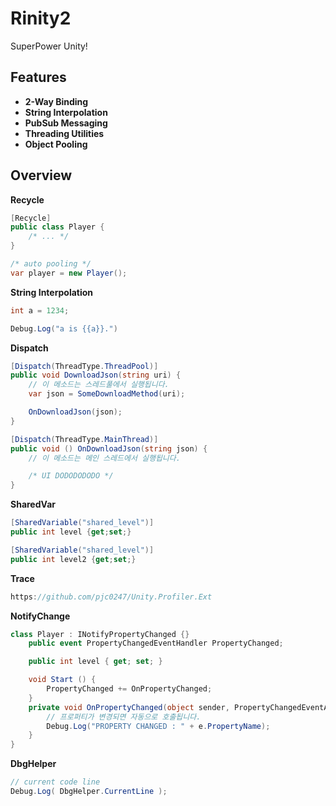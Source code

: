 Rinity2
====
SuperPower Unity!

Features
----
* __2-Way Binding__
* __String Interpolation__
* __PubSub Messaging__
* __Threading Utilities__
* __Object Pooling__

Overview
----
__Recycle__
```cs
[Recycle]
public class Player {
    /* ... */
}

/* auto pooling */
var player = new Player();
```

__String Interpolation__
```cs
int a = 1234;

Debug.Log("a is {{a}}.")
```

__Dispatch__
```cs
[Dispatch(ThreadType.ThreadPool)]
public void DownloadJson(string uri) {
    // 이 메소드는 스레드풀에서 실행됩니다.
    var json = SomeDownloadMethod(uri);

    OnDownloadJson(json);
}

[Dispatch(ThreadType.MainThread)]
public void () OnDownloadJson(string json) {
    // 이 메소드는 메인 스레드에서 실행됩니다.

    /* UI DODODODODO */
}
```

__SharedVar__
```cs
[SharedVariable("shared_level")]
public int level {get;set;}

[SharedVariable("shared_level")]
public int level2 {get;set;}
```

__Trace__
```cs
https://github.com/pjc0247/Unity.Profiler.Ext
```

__NotifyChange__
```cs
class Player : INotifyPropertyChanged {}
    public event PropertyChangedEventHandler PropertyChanged;

    public int level { get; set; }

    void Start () {
        PropertyChanged += OnPropertyChanged;
	}
    private void OnPropertyChanged(object sender, PropertyChangedEventArgs e) {
        // 프로퍼티가 변경되면 자동으로 호출됩니다.
        Debug.Log("PROPERTY CHANGED : " + e.PropertyName);
    }
}
```

__DbgHelper__
```cs
// current code line
Debug.Log( DbgHelper.CurrentLine );
```
